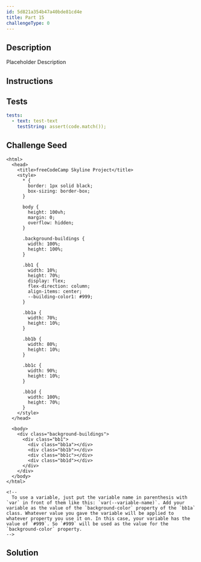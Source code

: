 ```yaml
---
id: 5d821a354b47a40bde81cd4e
title: Part 15
challengeType: 0
---
```


## Description
<section id='description'>
Placeholder Description
</section>

## Instructions
<section id='instructions'>
</section>

## Tests
<section id='tests'>

```yml
tests:
  - text: test-text
    testString: assert(code.match());

```

</section>

## Challenge Seed
<section id='challengeSeed'>
<div id='html-seed'>

```html<!DOCTYPE html>
<html>    
  <head>
    <title>freeCodeCamp Skyline Project</title>
    <style>
      * {
        border: 1px solid black;
        box-sizing: border-box;
      }

      body {
        height: 100vh;
        margin: 0;
        overflow: hidden;
      }

      .background-buildings {
        width: 100%;
        height: 100%;
      }

      .bb1 {
        width: 10%;
        height: 70%;
        display: flex;
        flex-direction: column;
        align-items: center;
        --building-color1: #999;
      }

      .bb1a {
        width: 70%;
        height: 10%;
      }
  
      .bb1b {
        width: 80%;
        height: 10%;
      }
  
      .bb1c {
        width: 90%;
        height: 10%;
      }

      .bb1d {
        width: 100%;
        height: 70%;
      }
    </style>
  </head>

  <body>
    <div class="background-buildings">
      <div class="bb1">
        <div class="bb1a"></div>
        <div class="bb1b"></div>
        <div class="bb1c"></div>
        <div class="bb1d"></div>
      </div>
    </div>
  </body>
</html>

<!--
  To use a variable, just put the variable name in parenthesis with `var` in front of them like this: `var(--variable-name)`. Add your variable as the value of the `background-color` property of the `bb1a` class. Whatever value you gave the variable will be applied to whatever property you use it on. In this case, your variable has the value of `#999`. So `#999` will be used as the value for the `background-color` property.
-->
```

</div>
</section>


## Solution
<section id='solution'>

```js
```

</section>
